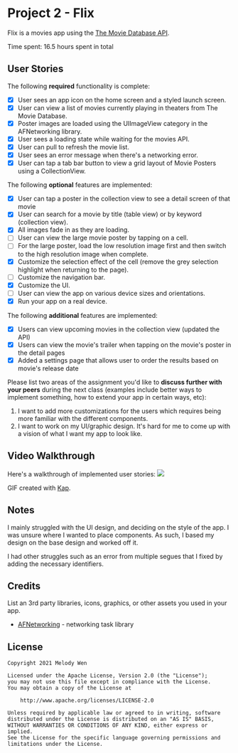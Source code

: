 # Project 2 - Flix

Flix is a movies app using the [The Movie Database API](http://docs.themoviedb.apiary.io/#).

Time spent: 16.5 hours spent in total

## User Stories

The following **required** functionality is complete:

- [x] User sees an app icon on the home screen and a styled launch screen.
- [x] User can view a list of movies currently playing in theaters from The Movie Database.
- [x] Poster images are loaded using the UIImageView category in the AFNetworking library.
- [x] User sees a loading state while waiting for the movies API.
- [x] User can pull to refresh the movie list.
- [x] User sees an error message when there's a networking error.
- [x] User can tap a tab bar button to view a grid layout of Movie Posters using a CollectionView.

The following **optional** features are implemented:

- [x] User can tap a poster in the collection view to see a detail screen of that movie
- [x] User can search for a movie by title (table view) or by keyword (collection view).
- [x] All images fade in as they are loading.
- [ ] User can view the large movie poster by tapping on a cell.
- [ ] For the large poster, load the low resolution image first and then switch to the high resolution image when complete.
- [x] Customize the selection effect of the cell (remove the grey selection highlight when returning to the page).
- [ ] Customize the navigation bar.
- [x] Customize the UI.
- [ ] User can view the app on various device sizes and orientations.
- [x] Run your app on a real device.

The following **additional** features are implemented:

- [x] Users can view upcoming movies in the collection view (updated the API)
- [x] Users can view the movie's trailer when tapping on the movie's poster in the detail pages
- [x] Added a settings page that allows user to order the results based on movie's release date

Please list two areas of the assignment you'd like to **discuss further with your peers** during the next class (examples include better ways to implement something, how to extend your app in certain ways, etc):

1. I want to add more customizations for the users which requires being more familiar with the different components.
2. I want to work on my UI/graphic design. It's hard for me to come up with a vision of what I want my app to look like.

## Video Walkthrough

Here's a walkthrough of implemented user stories:
![](https://i.imgur.com/IL6WNyH.gif)


GIF created with [Kap](https://getkap.co/).

## Notes

I mainly struggled with the UI design, and deciding on the style of the app. I was unsure where I wanted to place components. As such, I based my design on the base design and worked off it. 

I had other struggles such as an error from multiple segues that I fixed by adding the necessary identifiers. 

## Credits

List an 3rd party libraries, icons, graphics, or other assets you used in your app.

- [AFNetworking](https://github.com/AFNetworking/AFNetworking) - networking task library

## License

    Copyright 2021 Melody Wen

    Licensed under the Apache License, Version 2.0 (the "License");
    you may not use this file except in compliance with the License.
    You may obtain a copy of the License at

        http://www.apache.org/licenses/LICENSE-2.0

    Unless required by applicable law or agreed to in writing, software
    distributed under the License is distributed on an "AS IS" BASIS,
    WITHOUT WARRANTIES OR CONDITIONS OF ANY KIND, either express or implied.
    See the License for the specific language governing permissions and
    limitations under the License.
